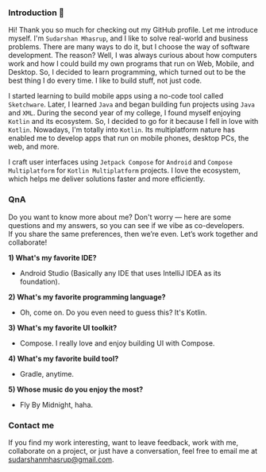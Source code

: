 ### Introduction 👋

Hi! Thank you so much for checking out my GitHub profile. Let me introduce myself. I'm `Sudarshan Mhasrup`, and I like
to solve real-world and business problems. There are many ways to do it, but I choose the way of software development.
The reason? Well, I was always curious about how computers work and how I could build my own programs that run on Web,
Mobile, and Desktop. So, I decided to learn programming, which turned out to be the best thing I do every time. I like
to build stuff, not just code.

I started learning to build mobile apps using a no-code tool called `Sketchware`. Later, I learned `Java` and began
building fun projects using `Java` and `XML`. During the second year of my college, I found myself enjoying `Kotlin` and
its ecosystem. So, I decided to go for it because I fell in love with `Kotlin`. Nowadays, I'm totally into `Kotlin`. Its
multiplatform nature has enabled me to develop apps that run on mobile phones, desktop PCs, the web, and more.

I craft user interfaces using `Jetpack Compose` for `Android` and `Compose Multiplatform` for `Kotlin Multiplatform`
projects. I love the ecosystem, which helps me deliver solutions faster and more efficiently.

### QnA

Do you want to know more about me? Don't worry — here are some questions and my answers, so you can see if we vibe as co-developers.  
If you share the same preferences, then we’re even. Let’s work together and collaborate!

**1) What's my favorite IDE?**
- Android Studio (Basically any IDE that uses IntelliJ IDEA as its foundation).

**2) What's my favorite programming language?**
- Oh, come on. Do you even need to guess this? It's Kotlin.

**3) What's my favorite UI toolkit?**
- Compose. I really love and enjoy building UI with Compose.

**4) What's my favorite build tool?**
- Gradle, anytime.

**5) Whose music do you enjoy the most?**
- Fly By Midnight, haha.

### Contact me

If you find my work interesting, want to leave feedback, work with me, collaborate on a project, or just have a
conversation, feel free to email me at [sudarshanmhasrup@gmail.com](mailto://sudarshanmhasrup@gmail.com).